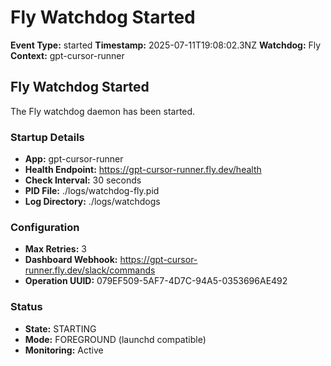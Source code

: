 # Fly Watchdog Started

**Event Type:** started
**Timestamp:** 2025-07-11T19:08:02.3NZ
**Watchdog:** Fly
**Context:** gpt-cursor-runner


## Fly Watchdog Started

The Fly watchdog daemon has been started.

### Startup Details
- **App:** gpt-cursor-runner
- **Health Endpoint:** https://gpt-cursor-runner.fly.dev/health
- **Check Interval:** 30 seconds
- **PID File:** ./logs/watchdog-fly.pid
- **Log Directory:** ./logs/watchdogs

### Configuration
- **Max Retries:** 3
- **Dashboard Webhook:** https://gpt-cursor-runner.fly.dev/slack/commands
- **Operation UUID:** 079EF509-5AF7-4D7C-94A5-0353696AE492

### Status
- **State:** STARTING
- **Mode:** FOREGROUND (launchd compatible)
- **Monitoring:** Active


